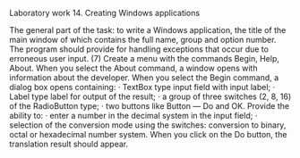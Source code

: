 Laboratory work 14.
Creating Windows applications
 
The general part of the task: to write a Windows application, the title of the main window of which contains the full name, group and option number. The program should provide for handling exceptions that occur due to erroneous user input.
(7)
Create a menu with the commands Begin, Help, About.
When you select the About command, a window opens with information about the developer. When you select the Begin command, a dialog box opens containing:
· TextBox type input field with input label;
· Label type label for output of the result;
· a group of three switches (2, 8, 16) of the RadioButton type;
· two buttons like Button — Do and OK.
Provide the ability to:
· enter a number in the decimal system in the input field;
· selection of the conversion mode using the switches: conversion to binary, octal or hexadecimal number system.
When you click on the Do button, the translation result should appear.
